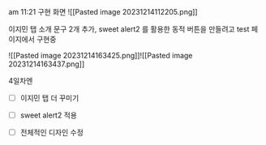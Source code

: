 am 11:21 구현 화면
![[Pasted image 20231214112205.png]]

이지민 탭 소개 문구 2개 추가, 
sweet alert2 를 활용한 동적 버튼을 만들려고  test 페이지에서 구현중

![[Pasted image 20231214163425.png]]![[Pasted image 20231214163437.png]]

4일차엔

- [ ] 이지민 탭 더 꾸미기
- [ ] sweet alert2 적용
- [ ] 전체적인 디자인 수정


